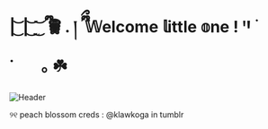 #            | ͜͝ | ͜͝ ̫ ͜͝ ྀི 𖠺 .  ། ྀིྀ  𝕎elcome  𝕝ittle  𝕠ne    !    ꞌꞋ ࣪   ˙⠀　｡ ☘️


![Header](https://files.catbox.moe/4gyfwk.jpg)

୨୧    peach blossom creds : @klawkoga in tumblr
